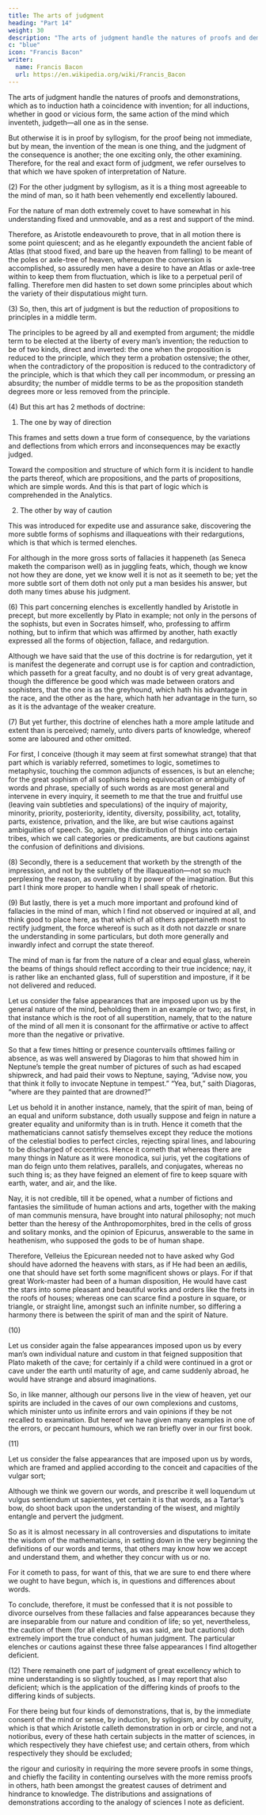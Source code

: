 ```yaml
---
title: The arts of judgment
heading: "Part 14"
weight: 30
description: "The arts of judgment handle the natures of proofs and demonstrations, which as to induction hath a coincidence with invention"
c: "blue"
icon: "Francis Bacon"
writer:
  name: Francis Bacon
  url: https://en.wikipedia.org/wiki/Francis_Bacon
---
```



<!-- XIV. (1)  -->

The arts of judgment handle the natures of proofs and demonstrations, which as to induction hath a coincidence with invention; for all inductions, whether in good or vicious form, the same action of the mind which inventeth, judgeth—all one as in the sense.  

But otherwise it is in proof by syllogism, for the proof being not immediate, but by mean, the invention of the mean is one thing, and the judgment of the consequence is another; the one exciting only, the other examining.  Therefore, for the real and exact form of judgment, we refer ourselves to that which we have spoken of interpretation of Nature.

(2) For the other judgment by syllogism, as it is a thing most agreeable to the mind of man, so it hath been vehemently end excellently laboured.

For the nature of man doth extremely covet to have somewhat in his understanding fixed and unmovable, and as a rest and support of the mind.  

Therefore, as Aristotle endeavoureth to prove, that in all motion there is some point quiescent; and as he elegantly expoundeth the ancient fable of Atlas (that stood fixed, and bare up the heaven from falling) to be meant of the poles or axle-tree of heaven, whereupon the conversion is accomplished, so assuredly men have a desire to have an Atlas or axle-tree within to keep them from fluctuation, which is like to a perpetual peril of falling.  Therefore men did hasten to set down some principles about which the variety of their disputatious might turn.

(3) So, then, this art of judgment is but the reduction of propositions to principles in a middle term.  

The principles to be agreed by all and exempted from argument; the middle term to be elected at the liberty of every man’s invention; the reduction to be of two kinds, direct and inverted: the one when the proposition is reduced to the principle, which they term a probation ostensive; the other, when the contradictory of the proposition is reduced to the contradictory of the principle, which is that which they call per incommodum, or pressing an absurdity; the number of middle terms to be as the proposition standeth degrees more or less removed from the principle.

(4) But this art has 2 methods of doctrine:

1. The one by way of direction

This frames and setts down a true form of consequence, by the variations and deflections from which errors and inconsequences may be exactly judged.  

Toward the composition and structure of which form it is incident to handle the parts thereof, which are propositions, and the parts of propositions, which are simple words.  And this is that part of logic which is comprehended in the Analytics.


2. The other by way of caution

<!-- (5)  -->

This was introduced for expedite use and assurance sake, discovering the more subtle forms of sophisms and illaqueations with their redargutions, which is that which is termed elenches. 

For although in the more gross sorts of fallacies it happeneth (as Seneca maketh the comparison well) as in juggling feats, which, though we know not how they are done, yet we know well it is not as it seemeth to be; yet the more subtle sort of them doth not only put a man besides his answer, but doth many times abuse his judgment.

(6) This part concerning elenches is excellently handled by Aristotle in precept, but more excellently by Plato in example; not only in the persons of the sophists, but even in Socrates himself, who, professing to affirm nothing, but to infirm that which was affirmed by another, hath exactly expressed all the forms of objection, fallace, and redargution.  

Although we have said that the use of this doctrine is for redargution, yet it is manifest the degenerate and corrupt use is for caption and contradiction, which passeth for a great faculty, and no doubt is of very great advantage, though the difference be good which was made between orators and sophisters, that the one is as the greyhound, which hath his advantage in the race, and the other as the hare, which hath her advantage in the turn, so as it is the advantage of the weaker creature.


(7) But yet further, this doctrine of elenches hath a more ample latitude and extent than is perceived; namely, unto divers parts of knowledge, whereof some are laboured and other omitted.  

For first, I conceive (though it may seem at first somewhat strange) that that part which is variably referred, sometimes to logic, sometimes to metaphysic, touching the common adjuncts of essences, is but an elenche; for the great sophism of all sophisms being equivocation or ambiguity of words and phrase, specially of such words as are most general and intervene in every inquiry, it seemeth to me that the true and fruitful use (leaving vain subtleties and speculations) of the inquiry of majority, minority, priority, posteriority, identity, diversity, possibility, act, totality, parts, existence, privation, and the like, are but wise cautions against ambiguities of speech.  So, again, the distribution of things into certain tribes, which we call categories or predicaments, are but cautions against the confusion of definitions and divisions.

(8) Secondly, there is a seducement that worketh by the strength of the impression, and not by the subtlety of the illaqueation—not so much perplexing the reason, as overruling it by power of the imagination.  But this part I think more proper to handle when I shall speak of rhetoric.

(9) But lastly, there is yet a much more important and profound kind of fallacies in the mind of man, which I find not observed or inquired at all, and think good to place here, as that which of all others appertaineth most to rectify judgment, the force whereof is such as it doth not dazzle or snare the understanding in some particulars, but doth more generally and inwardly infect and corrupt the state thereof.  

The mind of man is far from the nature of a clear and equal glass, wherein the beams of things should reflect according to their true incidence; nay, it is rather like an enchanted glass, full of superstition and imposture, if it be not delivered and reduced.  

Let us consider the false appearances that are imposed upon us by the general nature of the mind, beholding them in an example or two; as first, in that instance which is the root of all superstition, namely, that to the nature of the mind of all men it is consonant for the affirmative or active to affect more than the negative or privative.

So that a few times hitting or presence countervails ofttimes failing or absence, as was well answered by Diagoras to him that showed him in Neptune’s temple the great number of pictures of such as had escaped shipwreck, and had paid their vows to Neptune, saying, “Advise now, you that think it folly to invocate Neptune in tempest.” “Yea, but,” saith Diagoras, “where are they painted that are drowned?”  

Let us behold it in another instance, namely, that the spirit of man, being of an equal and uniform substance, doth usually suppose and feign in nature a greater equality and uniformity than is in truth. Hence it cometh that the mathematicians cannot satisfy themselves except they reduce the motions of the celestial bodies to perfect circles, rejecting spiral lines, and labouring to be discharged of eccentrics.  Hence it cometh that whereas there are many things in Nature as it were monodica, sui juris, yet the cogitations of man do feign unto them relatives, parallels, and conjugates, whereas no such thing is; as they have feigned an element of fire to keep square with earth, water, and air, and the like.

Nay, it is not credible, till it be opened, what a number of fictions and fantasies the similitude of human actions and arts, together with the making of man communis mensura, have brought into natural philosophy; not much better than the heresy of the Anthropomorphites, bred in the cells of gross and solitary monks, and the opinion of Epicurus, answerable to the same in heathenism, who supposed the gods to be of human shape.  

Therefore, Velleius the Epicurean needed not to have asked why God should have adorned the heavens with stars, as if He had been an ædilis, one that should have set forth some magnificent shows or plays.  For if that great Work-master had been of a human disposition, He would have cast the stars into some pleasant and beautiful works and orders like the frets in the roofs of houses; whereas one can scarce find a posture in square, or triangle, or straight line, amongst such an infinite number, so differing a harmony there is between the spirit of man and the spirit of Nature.

(10) 

Let us consider again the false appearances imposed upon us by every man’s own individual nature and custom in that feigned supposition that Plato maketh of the cave; for certainly if a child were continued in a grot or cave under the earth until maturity of age, and came suddenly abroad, he would have strange and absurd imaginations. 

So, in like manner, although our persons live in the view of heaven, yet our spirits are included in the caves of our own complexions and customs, which minister unto us infinite errors and vain opinions if they be not recalled to examination.  But hereof we have given many examples in one of the errors, or peccant humours, which we ran briefly over in our first book.

(11) 

Let us consider the false appearances that are imposed upon us by words, which are framed and applied according to the conceit and capacities of the vulgar sort;

Although we think we govern our words, and prescribe it well loquendum ut vulgus sentiendum ut sapientes, yet certain it is that words, as a Tartar’s bow, do shoot back upon the understanding of the wisest, and mightily entangle and pervert the judgment.  

So as it is almost necessary in all controversies and disputations to imitate the wisdom of the mathematicians, in setting down in the very beginning the definitions of our words and terms, that others may know how we accept and understand them, and whether they concur with us or no.  

For it cometh to pass, for want of this, that we are sure to end there where we ought to have begun, which is, in questions and differences about words. 

To conclude, therefore, it must be confessed that it is not possible to divorce ourselves from these fallacies and false appearances because they are inseparable from our nature and condition of life; so yet, nevertheless, the caution of them (for all elenches, as was said, are but cautions) doth extremely import the true conduct of human judgment.  The particular elenches or cautions against these three false appearances I find altogether deficient.

(12) There remaineth one part of judgment of great excellency which to mine understanding is so slightly touched, as I may report that also deficient; which is the application of the differing kinds of proofs to the differing kinds of subjects.  

For there being but four kinds of demonstrations, that is, by the immediate consent of the mind or sense, by induction, by syllogism, and by congruity, which is that which Aristotle calleth demonstration in orb or circle, and not a notioribus, every of these hath certain subjects in the matter of sciences, in which respectively they have chiefest use; and certain others, from which respectively they should be excluded;

the rigour and curiosity in requiring the more severe proofs in some things, and chiefly the facility in contenting ourselves with the more remiss proofs in others, hath been amongst the greatest causes of detriment and hindrance to knowledge.  The distributions and assignations of demonstrations according to the analogy of sciences I note as deficient.
